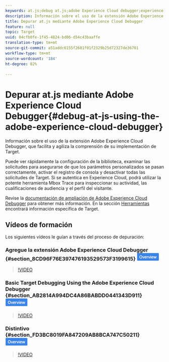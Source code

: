 ```yaml
---
keywords: at.js;debug at.js;adobe Experience Cloud debugger;experience cloud debugger;mbox trace;mbox highlight;debug;debugging
description: Información sobre el uso de la extensión Adobe Experience Cloud Debugger, que facilita y agiliza la comprensión de su implementación de Target.
title: Depurar at.js mediante Adobe Experience Cloud Debugger
feature: null
topic: Target
uuid: 04cfb0fe-1f45-4824-bd06-d54c43baaffe
translation-type: tm+mt
source-git-commit: a51addc6155f2681f01f2329b25d72327de36701
workflow-type: tm+mt
source-wordcount: '184'
ht-degree: 82%

---
```



# Depurar at.js mediante Adobe Experience Cloud Debugger{#debug-at-js-using-the-adobe-experience-cloud-debugger}

Información sobre el uso de la extensión Adobe Experience Cloud Debugger, que facilita y agiliza la comprensión de su implementación de Target.

Puede ver rápidamente la configuración de la biblioteca, examinar las solicitudes para asegurarse de que los parámetros personalizados se pasan correctamente, activar el registro de consola y desactivar todas las solicitudes de Target. Si se autentica en Experience Cloud, podrá utilizar la potente herramienta Mbox Trace para inspeccionar su actividad, las cualificaciones de audiencia y el perfil del visitante.

Revise la [documentación de ampliación de Adobe Experience Cloud Debugger](https://docs.adobe.com/content/help/en/debugger/using/experience-cloud-debugger.html) para obtener más información. En la sección [Herramientas](https://docs.adobe.com/content/help/en/debugger/using/tools.html) encontrará información específica de Target.

## Vídeos de formación

Los siguientes vídeos le guían a través del proceso de depuración:

### Agregue la extensión Adobe Experience Cloud Debugger   {#section_8CD96F76E397476193529573F3199615} ![Distintivo de información general](/help/assets/overview.png)

>[!VIDEO](https://video.tv.adobe.com/v/23114/)

### Basic Target Debugging Using the Adobe Experience Cloud Debugger {#section_AB2814A994DC4A86BABDD0441343D911} ![Overview badge](/help/assets/overview.png)

>[!VIDEO](https://video.tv.adobe.com/v/23115/)

### Distintivo {#section_FD3BC8019FA847209AB8BCA747C50211} ![Información general de seguimiento de mbox](/help/assets/overview.png)

>[!VIDEO](https://video.tv.adobe.com/v/23113/)
